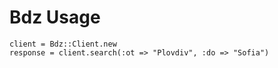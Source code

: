 # Bdz Usage
    client = Bdz::Client.new
    response = client.search(:ot => "Plovdiv", :do => "Sofia")
